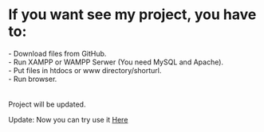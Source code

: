<h1>If you want see my project, you have to:</h1>
- Download files from GitHub.</br>
- Run XAMPP or WAMPP Serwer (You need MySQL and Apache).</br>
- Put files in htdocs or www directory/shorturl.</br>
- Run browser.</br>
</br></br>
Project will be updated.

Update: Now you can try use it <a href="https://testdevkonrad.pl">Here</a>
